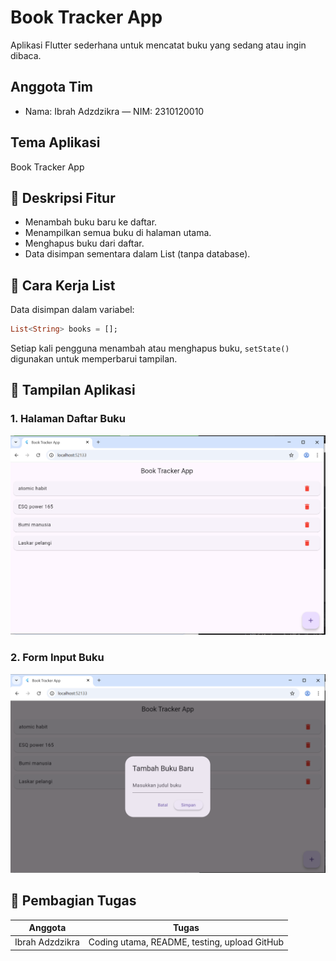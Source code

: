 # Book Tracker App

Aplikasi Flutter sederhana untuk mencatat buku yang sedang atau ingin dibaca.

##  Anggota Tim
- Nama: Ibrah Adzdzikra — NIM: 2310120010

##  Tema Aplikasi
Book Tracker App

## 🧩 Deskripsi Fitur
- Menambah buku baru ke daftar.
- Menampilkan semua buku di halaman utama.
- Menghapus buku dari daftar.
- Data disimpan sementara dalam List (tanpa database).

## 🧠 Cara Kerja List
Data disimpan dalam variabel:
```dart
List<String> books = [];
```
Setiap kali pengguna menambah atau menghapus buku, `setState()` digunakan untuk memperbarui tampilan.

## 📱 Tampilan Aplikasi
### 1. Halaman Daftar Buku
![List](assets/screenshots/list.png)

### 2. Form Input Buku
![Form](assets/screenshots/form.png)

## 🧩 Pembagian Tugas
| Anggota | Tugas |
|----------|--------|
| Ibrah Adzdzikra | Coding utama, README, testing, upload GitHub |
